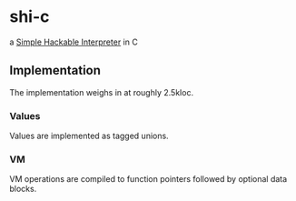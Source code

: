 # shi-c
a [Simple Hackable Interpreter](https://github.com/codr7/shi) in C

## Implementation
The implementation weighs in at roughly 2.5kloc.

### Values
Values are implemented as tagged unions.

### VM
VM operations are compiled to function pointers followed by optional data blocks.
